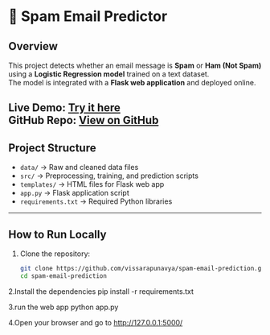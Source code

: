 # 📧 Spam Email Predictor  

##  Overview  
This project detects whether an email message is **Spam** or **Ham (Not Spam)** using a **Logistic Regression model** trained on a text dataset.  
The model is integrated with a **Flask web application** and deployed online.  

 **Live Demo:** [Try it here](https://spam-email-predictor-w7i4.onrender.com)  
 **GitHub Repo:** [View on GitHub](https://github.com/vissarapunavya/spam-email-prediction)  
---

## Project Structure  
- `data/` → Raw and cleaned data files  
- `src/` → Preprocessing, training, and prediction scripts  
- `templates/` → HTML files for Flask web app  
- `app.py` → Flask application script  
- `requirements.txt` → Required Python libraries  

---

##  How to Run Locally  

1. Clone the repository:  
   ```bash
   git clone https://github.com/vissarapunavya/spam-email-prediction.git
   cd spam-email-prediction
2.Install the dependencies
   pip install -r requirements.txt
   
3.run the web app
   python app.py
   
4.Open your browser and go to
  http://127.0.0.1:5000/

